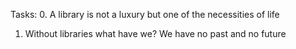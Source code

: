 Tasks:
0. A library is not a luxury but one of the necessities of life
1. Without libraries what have we? We have no past and no future
